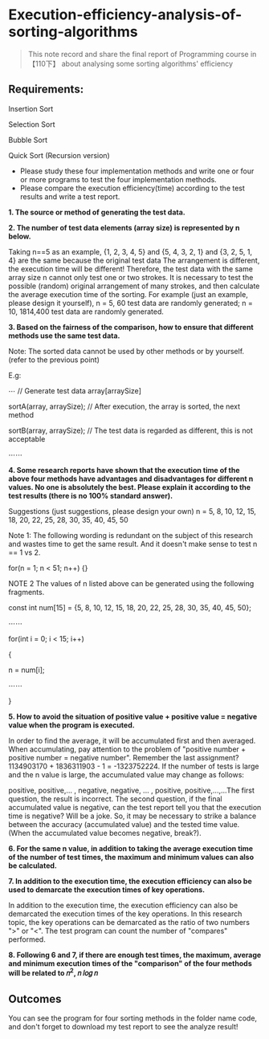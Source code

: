 # Execution-efficiency-analysis-of-sorting-algorithms
> This note record and share the final report of Programming course in 【110下】 about analysing some sorting algorithms' efficiency
## Requirements:
Insertion Sort

Selection Sort

Bubble Sort

Quick Sort (Recursion version)
* Please study these four implementation methods and write one or four or more programs to test the four implementation methods.
* Please compare the execution efficiency(time) according to the test results and write a test report.
  
**1. The source or method of generating the test data.**

**2. The number of test data elements (array size) is represented by n below.**

Taking n==5 as an example, {1, 2, 3, 4, 5} and {5, 4, 3, 2, 1} and {3, 2, 5, 1, 4} are the same because the original test data The arrangement is different, the execution time will be different! Therefore, the test data with the same array size n cannot only test one or two strokes. It is necessary to test the possible (random) original arrangement of many strokes, and then calculate the average execution time of the sorting. For example (just an example, please design it yourself), n = 5, 60 test data are randomly generated; n = 10, 1814,400 test data are randomly generated.

**3. Based on the fairness of the comparison, how to ensure that different methods use the same test data.**

Note: The sorted data cannot be used by other methods or by yourself. (refer to the 
previous point)

E.g:

⋯ // Generate test data array[arraySize]

sortA(array, arraySize); // After execution, the array is sorted, the next method

sortB(array, arraySize); // The test data is regarded as different, this is not acceptable

⋯⋯

**4. Some research reports have shown that the execution time of the above four methods have advantages and disadvantages for different n values. No one is absolutely the best. Please explain it according to the test results (there is no 100% standard answer).**

Suggestions (just suggestions, please design your own) n = 5, 8, 10, 12, 15, 18, 20, 22, 25, 28, 30, 35, 40, 45, 50

Note 1: The following wording is redundant on the subject of this research and wastes time to get the same result. And it doesn't make sense to test n == 1 vs 2.

for(n = 1; n < 51; n++) {}

NOTE 2 The values of n listed above can be generated using the following fragments.

const int num[15] = {5, 8, 10, 12, 15, 18, 20, 22, 25, 28, 30, 35, 40, 45, 50};

⋯⋯

for(int i = 0; i < 15; i++)

{

 n = num[i];
 
⋯⋯

}

**5. How to avoid the situation of positive value + positive value = negative value when the program is executed.**

In order to find the average, it will be accumulated first and then averaged. When accumulating, pay attention to the problem of "positive number + positive number = negative number". Remember the last assignment? 1134903170 + 1836311903 - 1 = -1323752224. If the number of tests is large and the n value is large, the accumulated value may change as follows:

positive, positive,… , negative, negative, ... , positive, positive,...,...The first question, the result is incorrect.
The second question, if the final accumulated value is negative, can the test report tell you that the execution time is negative? Will be a joke.
So, it may be necessary to strike a balance between the accuracy (accumulated value) and the tested time value.
(When the accumulated value becomes negative, break?).

**6. For the same n value, in addition to taking the average execution time of the number of test times, the maximum and minimum values can also be calculated.**

**7. In addition to the execution time, the execution efficiency can also be used to demarcate the execution times of key operations.**

In addition to the execution time, the execution efficiency can also be demarcated the execution times of the key operations. In this research topic, the key operations can be demarcated as the ratio of two numbers ">" or "<". The test program can count the number of "compares" performed.

**8. Following 6 and 7, if there are enough test times, the maximum, average and minimum 
execution times of the "comparison" of the four methods will be related to 𝑛<sup>2</sup>, 𝑛 𝑙𝑜𝑔 𝑛**
## Outcomes
You can see the program for four sorting methods in the folder name code, and don't forget to download my test report to see the analyze result!
